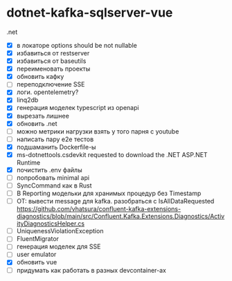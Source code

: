 # dotnet-kafka-sqlserver-vue

.net 
- [x] в локаторе options should be not nullable
- [x] избавиться от restserver
- [x] избавиться от baseutils
- [x] переименовать проекты
- [x] обновить кафку
- [ ] переподключение SSE
- [x] логи. opentelemetry?
- [x] linq2db
- [x] генерация моделек typescript из openapi
- [x] вырезать лишнее
- [x] обновить .net
- [ ] можно метрики нагрузки взять у того парня с youtube
- [ ] написать пару e2e тестов
- [x] подшаманить Dockerfile-ы
- [x] ms-dotnettools.csdevkit requested to download the .NET ASP.NET Runtime
- [x] почистить .env файлы
- [ ] попробовать minimal api
- [ ] SyncCommand как в Rust
- [ ] В Reporting модельки для хранимых процедур без Timestamp
- [ ] OT: вывести message для kafka. разобраться с IsAllDataRequested https://github.com/vhatsura/confluent-kafka-extensions-diagnostics/blob/main/src/Confluent.Kafka.Extensions.Diagnostics/ActivityDiagnosticsHelper.cs
- [ ] UniquenessViolationException
- [ ] FluentMigrator
- [ ] генерация моделек для SSE
- [ ] user emulator
- [x] обновить vue
- [ ] придумать как работать в разных devcontainer-ах
